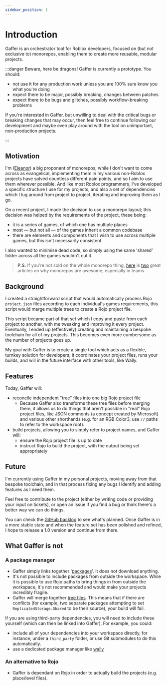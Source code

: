 ```yaml
---
sidebar_position: 1
---
```


# Introduction

Gaffer is an orchestrator tool for Roblox developers, focused on (but not exclusive to) monorepos, enabling them to
create more reusable, modular projects.

<!-- N.B. this warning is also copied to tutorial/getting-started -->

:::danger Beware, here be dragons!
Gaffer is currently a prototype. You should:

- not use it for any production work unless you are 100% sure know you what you're doing
- expect there to be major, possibly breaking, changes between patches
- expect there to be bugs and glitches, possibly workflow-breaking problems

If you're interested in Gaffer, but unwilling to deal with the critical bugs or breaking changes that may occur, then
feel free to continue following our development and maybe even play around with the tool on unimportant, non-production
projects.

:::

## Motivation

I'm ([Eleanor](https://twitter.com/yelzom)) a big proponent of monorepos; while I don't want to come across as
evangelical, implementing them in my various non-Roblox projects have solved countless different pain points, and
so I aim to use them wherever possible. And like most Roblox programmers, I've developed a specific structure I use
for my projects, and also a set of dependencies which I lug around from project to project, iterating and improving
them as I go.

On a recent project, I made the decision to use a monorepo layout; this decision was helped by the requirements of
the project, these being:

- it is a series of games, of which one has multiple places
- most &mdash; but not all &mdash; of the games inherit a common codebase
- there are elements and components that I wish to use across multiple games, but this isn't necessarily consistent

I also wanted to minimise dead code, so simply using the same 'shared' folder across all the games wouldn't cut it.

> **P.S.** If you're not sold on the whole monorepo thing, [here](https://danluu.com/monorepo/) is [two](https://medium.com/netscape/the-case-for-monorepos-907c1361708a)
> great articles on why monorepos are awesome; especially in teams.

## Background

I created a straightforward script that would automatically process Rojo `project.json` files according to each
individual's games requirements, this script would merge multiple trees to create a Rojo project file.

This script became part of that set which I copy and paste from each project to another, with me tweaking and improving
it every project. Eventually, I ended up (effectively) creating and maintaining a bespoke toolchain for all of my
projects. This becomes even more cumbersome as the number of projects goes up.

<!-- TODO: Link the Gaffer Scripts issue here -->

My goal with Gaffer is to create a single tool which acts as a flexible, turnkey solution for developers; it coordinates
your project files, runs your builds, and will in the future interface with other tools, like Wally.

## Features

Today, Gaffer will:

- reconcile independent "tree" files into one big Rojo project file
  - Because Gaffer also transforms these tree files before merging them, it allows us to do things that aren't possible
    in "real" Rojo project files, like JSON comments (a concept created by Microsoft) and various other shorthands
    (e.g. for an RGB Color3, use `//` paths to refer to the workspace root).
- build projects, allowing you to simply refer to project names, and Gaffer will:
  - ensure the Rojo project file is up to date
  - instruct Rojo to build the project, with the output being set appropriately

<!-- TODO: Add more as Gaffer continues to be developed -->

## Future

I'm currently using Gaffer in my personal projects, moving away from that bespoke toolchain, and in that process
fixing any bugs I identify and adding features as I need them.

Feel free to contribute to the project (either by writing code or providing your input on tickets), or open an issue
if you find a bug or think there's a better way we can do things.

You can check the [GitHub backlog](https://github.com/autonordev/tools/issues) to see what's planned. Once Gaffer is in
a more stable state and when the feature set has been polished and refined, I hope to release a 1.0 version and continue
from there.

## What Gaffer is not

### A package manager

- Gaffer simply links together '[packages](./concepts#packages)'. It does not download anything.
- It's not possible to include packages from outside the workspace. While it is possible to use Rojo paths to bring
  things in from outside the workspace, it's not recommended and would make your projects incredibly fragile.
- Gaffer will merge together [tree files](../reference/trees). This means that if there are conflicts (for example, two
  separate packages attempting to set `ReplicatedStorage.Shared` to be their source), your build will fail.

If you are using third-party dependencies, you will need to include these yourself (which can then be linked into Gaffer).
For example, you could:

- include all of your dependencies into your workspace directly, for instance, under a `third_party` folder, or use
  Git submodules to do this automatically.
- use a dedicated package manager like [wally](https://wally.run)

### An alternative to Rojo

- Gaffer is dependant on Rojo in order to actually build the projects (e.g. place/level files).
